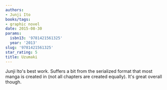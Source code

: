 ```yaml
---
authors:
- Junji Ito
books/tags:
- graphic novel
date: 2015-08-30
params:
  isbn13: '9781421561325'
  year: '2013'
slug: '9781421561325'
star_rating: 5
title: Uzumaki
---
```


Junji Ito's best work. Suffers a bit from the serialized format that most manga is created in (not all chapters are created equally). It's great overall though.

<!--more-->